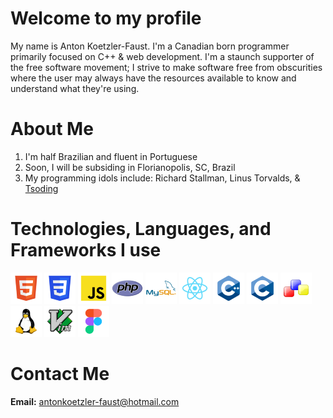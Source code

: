 # Welcome to my profile
My name is Anton Koetzler-Faust. I'm a Canadian born programmer primarily focused on C++ & web development. I'm a staunch supporter of the free software movement; I strive to make software free from obscurities where the user may always have the resources available to know and understand what they're using.


# About Me
1. I'm half Brazilian and fluent in Portuguese
2. Soon, I will be subsiding in Florianopolis, SC, Brazil
3. My programming idols include: Richard Stallman, Linus Torvalds, & [Tsoding](https://github.com/tsoding)

# Technologies, Languages, and Frameworks I use
![HTML](./HTML.png) ![CSS](./CSS.png) ![JS](./JS.png) ![PHP](./PHP.png) ![MySQL](./MySQL.png) ![React](./React.png) ![C++](./C++.png) ![C](./C.png) ![wxWidgets](./wxWidgets.png) ![Linux](Linux.png) ![VIM](./VIM.png) ![Figma](./Figma.png)

# Contact Me
**Email:** antonkoetzler-faust@hotmail.com
